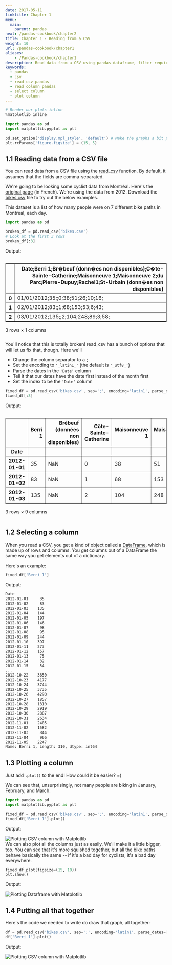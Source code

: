 ```yaml
---
date: 2017-05-11
linktitle: Chapter 1
menu:
  main:
    parent: pandas
next: /pandas-cookbook/chapter2
title: Chapter 1 - Reading from a CSV
weight: 10
url: /pandas-cookbook/chapter1
aliases:
    - /Pandas-cookbook/chapter1
description: Read data from a CSV using pandas dataframe, filter required columns and plot those columns.
keywords:
  - pandas
  - csv
  - read csv pandas
  - read column pandas
  - select column
  - plot column
---
```

```python
# Render our plots inline
%matplotlib inline

import pandas as pd
import matplotlib.pyplot as plt

pd.set_option('display.mpl_style', 'default') # Make the graphs a bit prettier
plt.rcParams['figure.figsize'] = (15, 5)
```

<script async src="https://pagead2.googlesyndication.com/pagead/js/adsbygoogle.js"></script>
<ins class="adsbygoogle"
     style="display:block; text-align:center;"
     data-ad-layout="in-article"
     data-ad-format="fluid"
     data-ad-client="ca-pub-9878675755379402"
     data-ad-slot="5842766387"></ins>
<script>
     (adsbygoogle = window.adsbygoogle || []).push({});
</script>

## 1.1 Reading data from a CSV file

You can read data from a CSV file using the [read_csv](https://pandas.pydata.org/pandas-docs/stable/generated/pandas.read_csv.html) function. By default, it assumes that the fields are comma-separated.

We're going to be looking some cyclist data from Montréal. Here's the [original page](https://donnees.ville.montreal.qc.ca/dataset/velos-comptage) (in French). We're using the data from 2012. Download the [bikes.csv](/bikes.csv) file to try out the below examples.

This dataset is a list of how many people were on 7 different bike paths in Montreal, each day.

```python
import pandas as pd

broken_df = pd.read_csv('bikes.csv')
# Look at the first 3 rows
broken_df[:3]
```

Output:

<div style="max-height:1000px;max-width:1500px;overflow:auto;">
<table border="1" class="dataframe">
  <thead>
    <tr style="text-align: right;">
      <th></th>
      <th>Date;Berri 1;Br�beuf (donn�es non disponibles);C�te-Sainte-Catherine;Maisonneuve 1;Maisonneuve 2;du Parc;Pierre-Dupuy;Rachel1;St-Urbain (donn�es non disponibles)</th>
    </tr>
  </thead>
  <tbody>
    <tr>
      <th>0</th>
      <td>   01/01/2012;35;;0;38;51;26;10;16;</td>
    </tr>
    <tr>
      <th>1</th>
      <td>   02/01/2012;83;;1;68;153;53;6;43;</td>
    </tr>
    <tr>
      <th>2</th>
      <td> 03/01/2012;135;;2;104;248;89;3;58;</td>
    </tr>
  </tbody>
</table>
<p>3 rows × 1 columns</p>
</div>

<!--adsense-->

You'll notice that this is totally broken! read_csv has a bunch of options that will let us fix that, though. Here we'll

- Change the column separator to a `;`
- Set the encoding to `'_latin1_'` (the default is `'_utf8_'`)
- Parse the dates in the `'Date'` column
- Tell it that our dates have the date first instead of the month first
- Set the index to be the `'Date'` column

```python
fixed_df = pd.read_csv('bikes.csv', sep=';', encoding='latin1', parse_dates=['Date'], dayfirst=True, index_col='Date')
fixed_df[:3]
```

Output:

<div style="max-height:1000px;max-width:1500px;overflow:auto;">
<table border="1" class="dataframe">
  <thead>
    <tr style="text-align: right;">
      <th></th>
      <th>Berri 1</th>
      <th>Brébeuf (données non disponibles)</th>
      <th>Côte-Sainte-Catherine</th>
      <th>Maisonneuve 1</th>
      <th>Maisonneuve 2</th>
      <th>du Parc</th>
      <th>Pierre-Dupuy</th>
      <th>Rachel1</th>
      <th>St-Urbain (données non disponibles)</th>
    </tr>
    <tr>
      <th>Date</th>
      <th></th>
      <th></th>
      <th></th>
      <th></th>
      <th></th>
      <th></th>
      <th></th>
      <th></th>
      <th></th>
    </tr>
  </thead>
  <tbody>
    <tr>
      <th>2012-01-01</th>
      <td>  35</td>
      <td>NaN</td>
      <td> 0</td>
      <td>  38</td>
      <td>  51</td>
      <td> 26</td>
      <td> 10</td>
      <td> 16</td>
      <td>NaN</td>
    </tr>
    <tr>
      <th>2012-01-02</th>
      <td>  83</td>
      <td>NaN</td>
      <td> 1</td>
      <td>  68</td>
      <td> 153</td>
      <td> 53</td>
      <td>  6</td>
      <td> 43</td>
      <td>NaN</td>
    </tr>
    <tr>
      <th>2012-01-03</th>
      <td> 135</td>
      <td>NaN</td>
      <td> 2</td>
      <td> 104</td>
      <td> 248</td>
      <td> 89</td>
      <td>  3</td>
      <td> 58</td>
      <td>NaN</td>
    </tr>
  </tbody>
</table>
<p>3 rows × 9 columns</p>
</div>

## 1.2 Selecting a column

When you read a CSV, you get a kind of object called a [DataFrame](http://pandas.pydata.org/pandas-docs/stable/generated/pandas.DataFrame.html), which is made up of rows and columns. You get columns out of a DataFrame the same way you get elements out of a dictionary.

Here's an example:

```python
fixed_df['Berri 1']
```

Output:

```bash
Date
2012-01-01     35
2012-01-02     83
2012-01-03    135
2012-01-04    144
2012-01-05    197
2012-01-06    146
2012-01-07     98
2012-01-08     95
2012-01-09    244
2012-01-10    397
2012-01-11    273
2012-01-12    157
2012-01-13     75
2012-01-14     32
2012-01-15     54
...
2012-10-22    3650
2012-10-23    4177
2012-10-24    3744
2012-10-25    3735
2012-10-26    4290
2012-10-27    1857
2012-10-28    1310
2012-10-29    2919
2012-10-30    2887
2012-10-31    2634
2012-11-01    2405
2012-11-02    1582
2012-11-03     844
2012-11-04     966
2012-11-05    2247
Name: Berri 1, Length: 310, dtype: int64
```

## 1.3 Plotting a column

Just add `.plot()` to the end! How could it be easier? =)

We can see that, unsurprisingly, not many people are biking in January, February, and March.

```python
import pandas as pd
import matplotlib.pyplot as plt

fixed_df = pd.read_csv('bikes.csv', sep=';', encoding='latin1', parse_dates=['Date'], dayfirst=True, index_col='Date')
fixed_df['Berri 1'].plot()
```

Output:
<div>
<img src="/img/plot_single_column.png" alt="Plotting CSV column with Matplotlib" />
</div>
We can also plot all the columns just as easily. We'll make it a little bigger, too. You can see that it's more squished together, but all the bike paths behave basically the same -- if it's a bad day for cyclists, it's a bad day everywhere.

```python
fixed_df.plot(figsize=(15, 10))
plt.show()
```
Output:

<div>
<img src="/img/plot_dataframe.png" alt="Plotting Dataframe with Matplotlib" />
</div>

## 1.4 Putting all that together

Here's the code we needed to write do draw that graph, all together:

```python
df = pd.read_csv('bikes.csv', sep=';', encoding='latin1', parse_dates=['Date'], dayfirst=True, index_col='Date')
df['Berri 1'].plot()
```

Output:
<div>
<img src="/img/plot_single_column.png" alt="Plotting CSV column with Matplotlib" />
</div>
